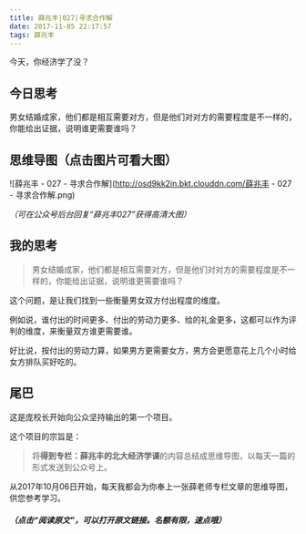```yaml
---
title: 薛兆丰|027|寻求合作解
date: 2017-11-05 22:17:57
tags: 薛兆丰
---
```


今天，你经济学了没？

## 今日思考

男女结婚成家，他们都是相互需要对方，但是他们对对方的需要程度是不一样的，你能给出证据，说明谁更需要谁吗？


## 思维导图（点击图片可看大图）

![薛兆丰 - 027 - 寻求合作解](http://osd9kk2in.bkt.clouddn.com/薛兆丰 - 027 - 寻求合作解.png)


*（可在公众号后台回复“薛兆丰027”获得高清大图）*

## 我的思考

> 男女结婚成家，他们都是相互需要对方，但是他们对对方的需要程度是不一样的，你能给出证据，说明谁更需要谁吗？

这个问题，是让我们找到一些衡量男女双方付出程度的维度。

例如说，谁付出的时间更多、付出的劳动力更多、给的礼金更多，这都可以作为评判的维度，来衡量双方谁更需要谁。

好比说，按付出的劳动力算，如果男方更需要女方，男方会更愿意花上几个小时给女方排队买好吃的。

## 尾巴

这是庞校长开始向公众坚持输出的第一个项目。

这个项目的宗旨是：

> 将**得到专栏：薛兆丰的北大经济学课**的内容总结成思维导图，以每天一篇的形式发送到公众号上。

从2017年10月06日开始，每天我都会为你奉上一张薛老师专栏文章的思维导图，供您参考学习。

##### *（点击“阅读原文”，可以打开原文链接。名额有限，速点哦）*

